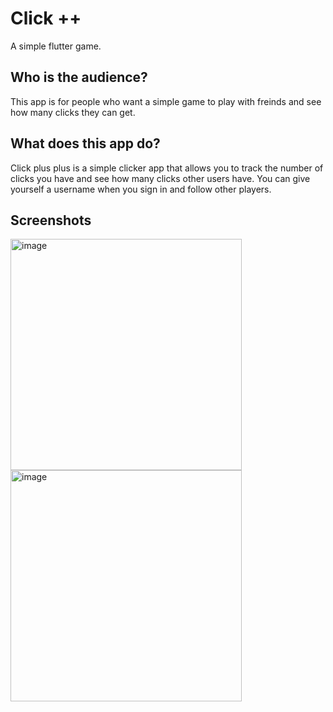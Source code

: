 # Click ++

A simple flutter game.

## Who is the audience?

This app is for people who want a simple game to play with freinds and see how many clicks they can get.

## What does this app do?

Click plus plus is a simple clicker app that allows you to track the number of clicks you have and see how many clicks other users have. You can give yourself a username when you sign in and follow other players.

## Screenshots
<img width="370" alt="image" src="https://github.com/user-attachments/assets/6f4c9645-2393-425e-99b7-932608ca1e79">
<img width="370" alt="image" src="https://github.com/user-attachments/assets/f4109a41-c372-4d80-aa55-7b1cf087b4f7">
